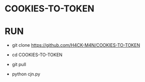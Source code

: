 # COOKIES-TO-TOKEN



# RUN
* git clone https://github.com/H4CK-M4N/COOKIES-TO-TOKEN

* cd COOKIES-TO-TOKEN

* git pull

* python cjn.py
